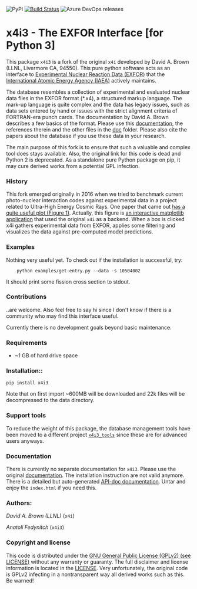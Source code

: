 ![PyPI](https://img.shields.io/pypi/v/x4i3)
[![Build Status](https://dev.azure.com/afedynitch/NuclearTools/_apis/build/status/afedynitch.x4i3?branchName=master)](https://dev.azure.com/afedynitch/NuclearTools/_build/latest?definitionId=4&branchName=master)
![Azure DevOps releases](https://img.shields.io/azure-devops/release/afedynitch/66c7ff07-d4ed-41bb-b939-9ed4dd5d61f9/1/1)

# x4i3 - The EXFOR Interface [for Python 3]

This package `x4i3` is a fork of the original `x4i` developed by David A. Brown (LLNL, Livermore CA, 94550). This pure python software acts as an interface to [Experimental Nuclear Reaction Data (EXFOR)](https://www-nds.iaea.org/exfor/) that the [International Atomic Energy Agency (IAEA)](https://www-nds.iaea.org/nrdc/) actively maintains. 

The database resembles a collection of experimental and evaluated nuclear data files in the EXFOR format (*.x4), a structured markup language. The mark-up language is quite complex and the data has legacy issues, such as data sets entered by hand or issues with the strict alignment criteria of FORTRAN-era punch cards. The documentation by David A. Brown describes a few basics of the format. Please use this [documentation](doc/x4i/x4i.pdf), the references therein and the other files in the [doc](doc) folder. Please also cite the papers about the database if you use these data in your research.

The main purpose of this fork is to ensure that such a valuable and complex tool does stays available. Also, the original link for this code is dead and Python 2 is deprecated. As a standalone pure Python package on pip, it may cure derived works from a potential GPL infection.  

### History

This fork emerged originally in 2016 when we tried to benchmark current photo-nuclear interaction codes against experimental data in a project related to Ultra-High Energy Cosmic Rays. One paper that came out [has a quite useful plot (Figure 1)](https://www.nature.com/articles/s41598-017-05120-7). Actually, this figure is [an interactive matplotlib application](https://github.com/afedynitch/EXFOR-chart) that used the original `x4i` as a backend. When a box is clicked x4i gathers experimental data from EXFOR, applies some filtering and visualizes the data against pre-computed model predictions.

### Examples

Nothing very useful yet. To check out if the installation is successful, try:

        python examples/get-entry.py --data -s 10504002

It should print some fission cross section to stdout.

### Contributions

..are welcome. Also feel free to say hi since I don't know if there is a community who may find this interface useful. 

Currently there is no development goals beyond basic maintenance.

### Requirements

- ~1 GB of hard drive space

### Installation::

    pip install x4i3

Note that on first import ~600MB will be downloaded and 22k files will be decompressed to the data directory.

### Support tools

To reduce the weight of this package, the database management tools have been moved to a different project [`x4i3_tools`](https://github.com/afedynitch/x4i3_tools) since these are for advanced users anyways.

### Documentation

There is currently no separate documentation for `x4i3`. Please use the original [documentation](doc/x4i/x4i.pdf). The installation instruction are not valid anymore. There is a detailed but auto-generated [API-doc documentation](doc/x4i/). Untar and enjoy the `index.html` if you need this.

### Authors:

*David A. Brown (LLNL)* (`x4i`)

*Anatoli Fedynitch* (`x4i3`)

### Copyright and license

This code is distributed under the [GNU General Public License (GPLv2) (see LICENSE)](LICENSE.txt) without any warranty or guaranty. The full disclaimer and license information is located in the [LICENSE](LICENCE.txt). Very unfortunately, the original code is GPLv2 infecting in a nontransparent way all derived works such as this. Be warned!


